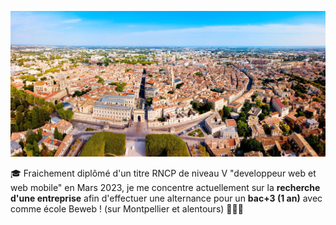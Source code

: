 ![photo de montpellier vu de haut](./Montpellier-4.jpg)

🎓 Fraichement diplômé d'un titre RNCP de niveau V "developpeur web et web mobile" en Mars 2023, je me concentre actuellement sur la **recherche d'une entreprise** afin d'effectuer une alternance pour un **bac+3 (1 an)** avec comme école Beweb ! (sur Montpellier et alentours) 👨🏻‍💻

<!--
**cblairy/cblairy** is a ✨ _special_ ✨ repository because its `README.md` (this file) appears on your GitHub profile.

Here are some ideas to get you started:

- 🔭 I’m currently working on ...
- 🌱 I’m currently learning ...
- 👯 I’m looking to collaborate on ...
- 🤔 I’m looking for help with ...
- 💬 Ask me about ...
- 📫 How to reach me: ...
- 😄 Pronouns: ...
- ⚡ Fun fact: ...
-->
